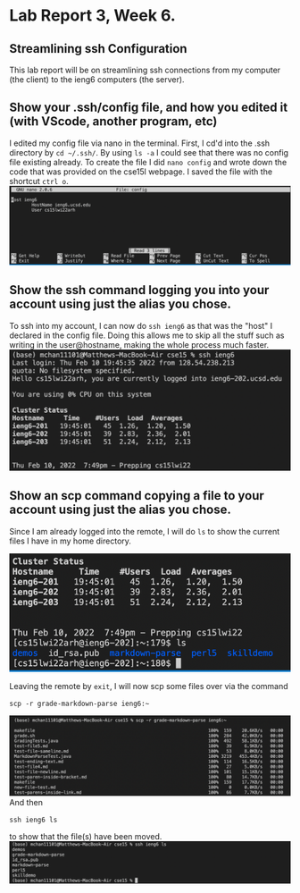 # Lab Report 3, Week 6.

## Streamlining ssh Configuration

This lab report will be on streamlining ssh connections from my computer (the client) to
the ieng6 computers (the server).

## Show your .ssh/config file, and how you edited it (with VScode, another program, etc)

I edited my config file via nano in the terminal. First, I cd'd into the .ssh directory by 
`cd ~/.ssh/`. By using `ls -a` I could see that there was no config file existing already. To 
create the file I did `nano config` and wrote down the code that was provided on the cse15l 
webpage. I saved the file with the shortcut `ctrl o`.  
![picture of nano](lab3-images/im1.png)

## Show the ssh command logging you into your account using just the alias you chose.

To ssh into my account, I can now do `ssh ieng6` as that was the "host" I declared in the 
config file. Doing this allows me to skip all the stuff such as writing in the user@hostname, making
the whole process much faster. 
![picture of sshed](lab3-images/im2.png)

## Show an scp command copying a file to your account using just the alias you chose.

Since I am already logged into the remote, I will do `ls` to show the current files I have 
in my home directory. 

![picture of ls](lab3-images/im3.png)

Leaving the remote by `exit`, I will now scp some files over via the command 
```
scp -r grade-markdown-parse ieng6:~
```
![picture of scp](lab3-images/im4.png)
And then
```
ssh ieng6 ls
```
to show that the file(s) have been moved.
![picture of ls again](lab3-images/im5.png)
